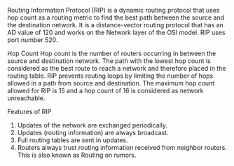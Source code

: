 
Routing Information Protocol (RIP) is a dynamic routing protocol that uses hop count as a routing metric to find the best path between the source and the destination network. It is a distance-vector routing protocol that has an AD value of 120 and works on the Network layer of the OSI model. RIP uses port number 520.

Hop Count
Hop count is the number of routers occurring in between the source and destination network. The path with the lowest hop count is considered as the best route to reach a network and therefore placed in the routing table. RIP prevents routing loops by limiting the number of hops allowed in a path from source and destination. The maximum hop count allowed for RIP is 15 and a hop count of 16 is considered as network unreachable.

Features of RIP

1. Updates of the network are exchanged periodically.
2. Updates (routing information) are always broadcast.
3. Full routing tables are sent in updates.
4. Routers always trust routing information received from neighbor routers. This is also known as Routing on rumors.
